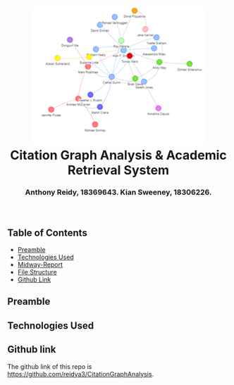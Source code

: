 
<h1 align="center">
  <img alt="collaborations" src="images/generic-graph.png"  height="315px" />
  <br/>
  Citation Graph Analysis & Academic Retrieval System
</h1>
<h3 align="center">
  Anthony Reidy, 18369643. Kian Sweeney, 18306226.
  <br/><br/><br/>
</h3>

## Table of Contents
- [Preamble](#preamble)
- [Technologies Used](#hdfs)
- [Midway-Report](#report)
- [File Structure](#file-structure)
- [Github Link](#github-link)

## Preamble

## Technologies Used

## Github link
The github link of this repo is https://github.com/reidya3/CitationGraphAnalysis.
